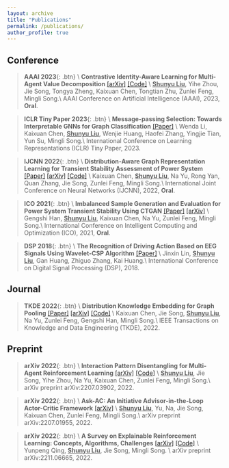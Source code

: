 ```yaml
---
layout: archive
title: "Publications"
permalink: /publications/
author_profile: true
---
```


## Conference

> **AAAI 2023**{: .btn} \\
> **Contrastive Identity-Aware Learning for Multi-Agent Value Decomposition** [[arXiv]](https://arxiv.org/abs/2211.12712) [[Code]](https://github.com/liushunyu/CIA) \\
  > **<u>Shunyu Liu</u>**, Yihe Zhou, Jie Song, Tongya Zheng, Kaixuan Chen, Tongtian Zhu, Zunlei Feng, Mingli Song.\\
  > AAAI Conference on Artificial Intelligence (AAAI), 2023, **Oral**.


> **ICLR Tiny Paper 2023**{: .btn} \\
> **Message-passing Selection: Towards Interpretable GNNs for Graph Classification** [[Paper]](https://openreview.net/pdf?id=99Go96dla5y) \\
  > Wenda Li, Kaixuan Chen, **<u>Shunyu Liu</u>**, Wenjie Huang, Haofei Zhang, Yingjie Tian, Yun Su, Mingli Song.\\
  > International Conference on Learning Representations (ICLR) Tiny Paper, 2023.


> **IJCNN 2022**{: .btn} \\
> **Distribution-Aware Graph Representation Learning for Transient Stability Assessment of Power System** [[Paper]](https://ieeexplore.ieee.org/abstract/document/9892854/) [[arXiv]](https://arxiv.org/abs/2205.06576) [[Code]](https://github.com/chenchkx/DKEPool-TSA) \\
  > Kaixuan Chen, **<u>Shunyu Liu</u>**, Na Yu, Rong Yan, Quan Zhang, Jie Song, Zunlei Feng, Mingli Song.\\
  > International Joint Conference on Neural Networks (IJCNN), 2022, **Oral**.


> **ICO 2021**{: .btn} \\
> **Imbalanced Sample Generation and Evaluation for Power System Transient Stability Using CTGAN** [[Paper]](https://link.springer.com/chapter/10.1007/978-3-030-93247-3_55) [[arXiv]](https://arxiv.org/abs/2112.08836) \\
  > Gengshi Han, **<u>Shunyu Liu</u>**, Kaixuan Chen, Na Yu, Zunlei Feng, Mingli Song.\\
  > International Conference on Intelligent Computing and Optimization (ICO), 2021, **Oral**.

> **DSP 2018**{: .btn} \\
> **The Recognition of Driving Action Based on EEG Signals Using Wavelet-CSP Algorithm** [[Paper]](https://ieeexplore.ieee.org/abstract/document/8631540/)  \\
  > Jinxin Lin, **<u>Shunyu Liu</u>**, Gan Huang, Zhiguo Zhang, Kai Huang.\\
  > International Conference on Digital Signal Processing (DSP), 2018. 


## Journal

> **TKDE 2022**{: .btn} \\
> **Distribution Knowledge Embedding for Graph Pooling** [[Paper]](https://ieeexplore.ieee.org/abstract/document/9896198/) [[arXiv]](https://arxiv.org/abs/2109.14333) [[Code]](https://github.com/chenchkx/DKEPool) \\
  > Kaixuan Chen, Jie Song, **<u>Shunyu Liu</u>**, Na Yu, Zunlei Feng, Gengshi Han, Mingli Song.\\
  > IEEE Transactions on Knowledge and Data Engineering (TKDE), 2022. 



## Preprint


> **arXiv 2022**{: .btn} \\
> **Interaction Pattern Disentangling for Multi-Agent Reinforcement Learning** [[arXiv]](https://arxiv.org/abs/2207.03902) [[Code]](https://github.com/liushunyu/OPT) \\
  > **<u>Shunyu Liu</u>**, Jie Song, Yihe Zhou, Na Yu, Kaixuan Chen, Zunlei Feng, Mingli Song.\\
  > arXiv preprint arXiv:2207.03902, 2022. 

> **arXiv 2022**{: .btn} \\
> **Ask-AC: An Initiative Advisor-in-the-Loop Actor-Critic Framework** [[arXiv]](https://arxiv.org/abs/2207.01955) \\
  > **<u>Shunyu Liu</u>**, Yu, Na, Jie Song, Kaixuan Chen, Zunlei Feng, Mingli Song.\\
  > arXiv preprint arXiv:2207.01955, 2022.


> **arXiv 2022**{: .btn} \\
> **A Survey on Explainable Reinforcement Learning: Concepts, Algorithms, Challenges** [[arXiv]](https://arxiv.org/abs/2211.06665) [[Code]](https://github.com/Plankson/awesome-explainable-reinforcement-learning) \\
  > Yunpeng Qing, **<u>Shunyu Liu</u>**, Jie Song, Mingli Song. \\
  > arXiv preprint arXiv:2211.06665, 2022. 

